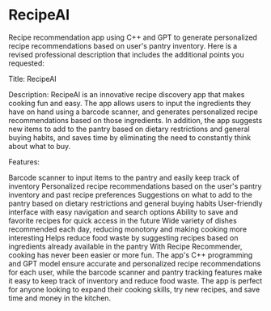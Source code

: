 # RecipeAI
Recipe recommendation app using C++ and GPT to generate personalized recipe recommendations based on user's pantry inventory.
Here is a revised professional description that includes the additional points you requested:

Title: RecipeAI

Description: RecipeAI is an innovative recipe discovery app that makes cooking fun and easy. The app allows users to input the ingredients they have on hand using a barcode scanner, and generates personalized recipe recommendations based on those ingredients. In addition, the app suggests new items to add to the pantry based on dietary restrictions and general buying habits, and saves time by eliminating the need to constantly think about what to buy.

Features:

Barcode scanner to input items to the pantry and easily keep track of inventory
Personalized recipe recommendations based on the user's pantry inventory and past recipe preferences
Suggestions on what to add to the pantry based on dietary restrictions and general buying habits
User-friendly interface with easy navigation and search options
Ability to save and favorite recipes for quick access in the future
Wide variety of dishes recommended each day, reducing monotony and making cooking more interesting
Helps reduce food waste by suggesting recipes based on ingredients already available in the pantry
With Recipe Recommender, cooking has never been easier or more fun. The app's C++ programming and GPT model ensure accurate and personalized recipe recommendations for each user, while the barcode scanner and pantry tracking features make it easy to keep track of inventory and reduce food waste. The app is perfect for anyone looking to expand their cooking skills, try new recipes, and save time and money in the kitchen.



